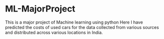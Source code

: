 # ML-MajorProject
This is a major project of Machine learning using python
Here I have predicted the costs of used cars for the data collected from various sources and distributed across various locations in India. 
